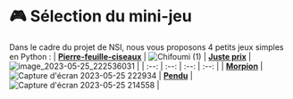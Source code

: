 # 🎮 Sélection du mini-jeu

Dans le cadre du projet de NSI, nous vous proposons 4 petits jeux simples en Python :
| [**Pierre-feuille-ciseaux**](/pierrefeuilleciseaux.md) | ![Chifoumi (1)](https://github.com/Frilo8619/Projet-NSI/assets/134609492/586a36da-2989-47e6-b7e2-3561e47223da) | [**Juste prix**](/justeprix.md) | ![image_2023-05-25_222536031](https://github.com/Frilo8619/Projet-NSI/assets/134609492/16ddc6a2-93bd-4e9a-a997-d76626ff95f3) |
| :--: | :--: | :--: | :--: |
| [**Morpion**](/morpion.md) | ![Capture d'écran 2023-05-25 222934](https://github.com/Frilo8619/Projet-NSI/assets/134609492/6e4b034d-9680-46a0-a9d2-c358701a8c8b) | [**Pendu**](/pendu.md) | ![Capture d'écran 2023-05-25 214558](https://github.com/Frilo8619/Projet-NSI/assets/134609492/c6485e0e-4fc9-4414-9943-4b998a29c440) |
